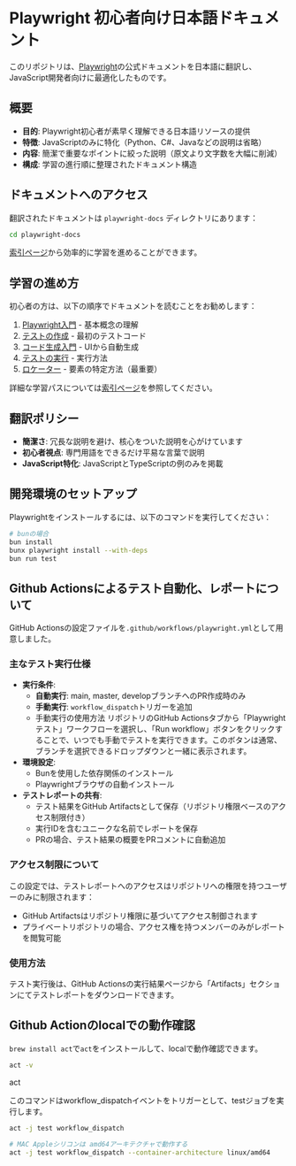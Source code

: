 # Playwright 初心者向け日本語ドキュメント

このリポジトリは、[Playwright](https://playwright.dev)の公式ドキュメントを日本語に翻訳し、JavaScript開発者向けに最適化したものです。

## 概要

- **目的**: Playwright初心者が素早く理解できる日本語リソースの提供
- **特徴**: JavaScriptのみに特化（Python、C#、Javaなどの説明は省略）
- **内容**: 簡潔で重要なポイントに絞った説明（原文より文字数を大幅に削減）
- **構成**: 学習の進行順に整理されたドキュメント構造

## ドキュメントへのアクセス

翻訳されたドキュメントは `playwright-docs` ディレクトリにあります：

```bash
cd playwright-docs
```

[索引ページ](playwright-docs/index.md)から効率的に学習を進めることができます。

## 学習の進め方

初心者の方は、以下の順序でドキュメントを読むことをお勧めします：

1. [Playwright入門](playwright-docs/intro.md) - 基本概念の理解
2. [テストの作成](playwright-docs/writing-tests.md) - 最初のテストコード
3. [コード生成入門](playwright-docs/codegen-intro.md) - UIから自動生成
4. [テストの実行](playwright-docs/running-tests.md) - 実行方法
5. [ロケーター](playwright-docs/locators.md) - 要素の特定方法（最重要）

詳細な学習パスについては[索引ページ](playwright-docs/index.md)を参照してください。

## 翻訳ポリシー

- **簡潔さ**: 冗長な説明を避け、核心をついた説明を心がけています
- **初心者視点**: 専門用語をできるだけ平易な言葉で説明
- **JavaScript特化**: JavaScriptとTypeScriptの例のみを掲載

## 開発環境のセットアップ

Playwrightをインストールするには、以下のコマンドを実行してください：

```bash
# bunの場合
bun install
bunx playwright install --with-deps
bun run test
```

## Github Actionsによるテスト自動化、レポートについて

GitHub Actionsの設定ファイルを`.github/workflows/playwright.yml`として用意しました。

### 主なテスト実行仕様

- **実行条件**:
	- **自動実行**: main, master, developブランチへのPR作成時のみ
	- **手動実行**: `workflow_dispatch`トリガーを追加
	- 手動実行の使用方法
		リポジトリのGitHub Actionsタブから「Playwright テスト」ワークフローを選択し、「Run workflow」ボタンをクリックすることで、いつでも手動でテストを実行できます。このボタンは通常、ブランチを選択できるドロップダウンと一緒に表示されます。
- **環境設定**:
    - Bunを使用した依存関係のインストール
    - Playwrightブラウザの自動インストール
- **テストレポートの共有**:
    - テスト結果をGitHub Artifactsとして保存（リポジトリ権限ベースのアクセス制限付き）
    - 実行IDを含むユニークな名前でレポートを保存
    - PRの場合、テスト結果の概要をPRコメントに自動追加

### アクセス制限について

この設定では、テストレポートへのアクセスはリポジトリへの権限を持つユーザーのみに制限されます：

- GitHub Artifactsはリポジトリ権限に基づいてアクセス制御されます
- プライベートリポジトリの場合、アクセス権を持つメンバーのみがレポートを閲覧可能

### 使用方法
テスト実行後は、GitHub Actionsの実行結果ページから「Artifacts」セクションにてテストレポートをダウンロードできます。

## Github Actionのlocalでの動作確認

`brew install act`で`act`をインストールして、localで動作確認できます。

```bash
act -v
```
act 

このコマンドはworkflow_dispatchイベントをトリガーとして、testジョブを実行します。
```bash
act -j test workflow_dispatch

# MAC Appleシリコンは amd64アーキテクチャで動作する
act -j test workflow_dispatch --container-architecture linux/amd64
```
